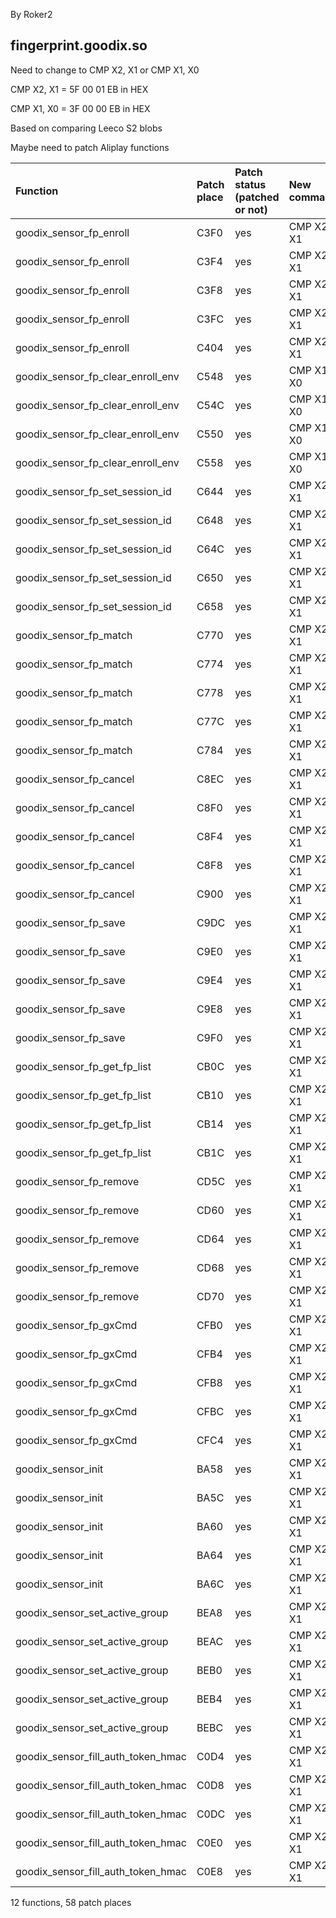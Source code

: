 By Roker2

## fingerprint.goodix.so

Need to change to CMP X2, X1 or CMP X1, X0

CMP X2, X1 = 5F 00 01 EB in HEX

CMP X1, X0 = 3F 00 00 EB in HEX

Based on comparing Leeco S2 blobs

Maybe need to patch Aliplay functions

| Function                           | Patch place | Patch status (patched or not) | New command |
| :--------------------------------- | :---------- | :---------------------------- | :---------- |
| goodix_sensor_fp_enroll            | C3F0        | yes                           | CMP X2, X1  |
| goodix_sensor_fp_enroll            | C3F4        | yes                           | CMP X2, X1  |
| goodix_sensor_fp_enroll            | C3F8        | yes                           | CMP X2, X1  |
| goodix_sensor_fp_enroll            | C3FC        | yes                           | CMP X2, X1  |
| goodix_sensor_fp_enroll            | C404        | yes                           | CMP X2, X1  |
| goodix_sensor_fp_clear_enroll_env  | C548        | yes                           | CMP X1, X0  |
| goodix_sensor_fp_clear_enroll_env  | C54C        | yes                           | CMP X1, X0  |
| goodix_sensor_fp_clear_enroll_env  | C550        | yes                           | CMP X1, X0  |
| goodix_sensor_fp_clear_enroll_env  | C558        | yes                           | CMP X1, X0  |
| goodix_sensor_fp_set_session_id    | C644        | yes                           | CMP X2, X1  |
| goodix_sensor_fp_set_session_id    | C648        | yes                           | CMP X2, X1  |
| goodix_sensor_fp_set_session_id    | C64C        | yes                           | CMP X2, X1  |
| goodix_sensor_fp_set_session_id    | C650        | yes                           | CMP X2, X1  |
| goodix_sensor_fp_set_session_id    | C658        | yes                           | CMP X2, X1  |
| goodix_sensor_fp_match             | C770        | yes                           | CMP X2, X1  |
| goodix_sensor_fp_match             | C774        | yes                           | CMP X2, X1  |
| goodix_sensor_fp_match             | C778        | yes                           | CMP X2, X1  |
| goodix_sensor_fp_match             | C77C        | yes                           | CMP X2, X1  |
| goodix_sensor_fp_match             | C784        | yes                           | CMP X2, X1  |
| goodix_sensor_fp_cancel            | C8EC        | yes                           | CMP X2, X1  |
| goodix_sensor_fp_cancel            | C8F0        | yes                           | CMP X2, X1  |
| goodix_sensor_fp_cancel            | C8F4        | yes                           | CMP X2, X1  |
| goodix_sensor_fp_cancel            | C8F8        | yes                           | CMP X2, X1  |
| goodix_sensor_fp_cancel            | C900        | yes                           | CMP X2, X1  |
| goodix_sensor_fp_save              | C9DC        | yes                           | CMP X2, X1  |
| goodix_sensor_fp_save              | C9E0        | yes                           | CMP X2, X1  |
| goodix_sensor_fp_save              | C9E4        | yes                           | CMP X2, X1  |
| goodix_sensor_fp_save              | C9E8        | yes                           | CMP X2, X1  |
| goodix_sensor_fp_save              | C9F0        | yes                           | CMP X2, X1  |
| goodix_sensor_fp_get_fp_list       | CB0C        | yes                           | CMP X2, X1  |
| goodix_sensor_fp_get_fp_list       | CB10        | yes                           | CMP X2, X1  |
| goodix_sensor_fp_get_fp_list       | CB14        | yes                           | CMP X2, X1  |
| goodix_sensor_fp_get_fp_list       | CB1C        | yes                           | CMP X2, X1  |
| goodix_sensor_fp_remove            | CD5C        | yes                           | CMP X2, X1  |
| goodix_sensor_fp_remove            | CD60        | yes                           | CMP X2, X1  |
| goodix_sensor_fp_remove            | CD64        | yes                           | CMP X2, X1  |
| goodix_sensor_fp_remove            | CD68        | yes                           | CMP X2, X1  |
| goodix_sensor_fp_remove            | CD70        | yes                           | CMP X2, X1  |
| goodix_sensor_fp_gxCmd             | CFB0        | yes                           | CMP X2, X1  |
| goodix_sensor_fp_gxCmd             | CFB4        | yes                           | CMP X2, X1  |
| goodix_sensor_fp_gxCmd             | CFB8        | yes                           | CMP X2, X1  |
| goodix_sensor_fp_gxCmd             | CFBC        | yes                           | CMP X2, X1  |
| goodix_sensor_fp_gxCmd             | CFC4        | yes                           | CMP X2, X1  |
| goodix_sensor_init                 | BA58        | yes                           | CMP X2, X1  |
| goodix_sensor_init                 | BA5C        | yes                           | CMP X2, X1  |
| goodix_sensor_init                 | BA60        | yes                           | CMP X2, X1  |
| goodix_sensor_init                 | BA64        | yes                           | CMP X2, X1  |
| goodix_sensor_init                 | BA6C        | yes                           | CMP X2, X1  |
| goodix_sensor_set_active_group     | BEA8        | yes                           | CMP X2, X1  |
| goodix_sensor_set_active_group     | BEAC        | yes                           | CMP X2, X1  |
| goodix_sensor_set_active_group     | BEB0        | yes                           | CMP X2, X1  |
| goodix_sensor_set_active_group     | BEB4        | yes                           | CMP X2, X1  |
| goodix_sensor_set_active_group     | BEBC        | yes                           | CMP X2, X1  |
| goodix_sensor_fill_auth_token_hmac | C0D4        | yes                           | CMP X2, X1  |
| goodix_sensor_fill_auth_token_hmac | C0D8        | yes                           | CMP X2, X1  |
| goodix_sensor_fill_auth_token_hmac | C0DC        | yes                           | CMP X2, X1  |
| goodix_sensor_fill_auth_token_hmac | C0E0        | yes                           | CMP X2, X1  |
| goodix_sensor_fill_auth_token_hmac | C0E8        | yes                           | CMP X2, X1  |

12 functions, 58 patch places